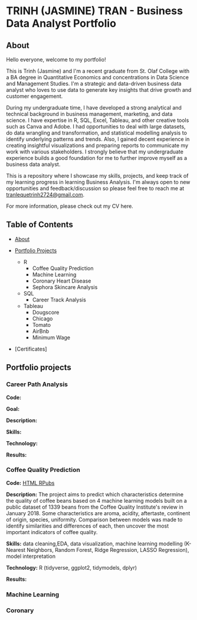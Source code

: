 # TRINH (JASMINE) TRAN - Business Data Analyst Portfolio
## About

Hello everyone, welcome to my portfolio! 

This is Trinh (Jasmine) and I'm a recent graduate from St. Olaf College with a BA degree in Quantitative Economics and concentrations in Data Science and Management Studies. I'm a strategic and data-driven business data analyst who loves to use data to generate key insights that drive growth and customer engagement. 

During my undergraduate time, I have developed a strong analytical and technical background in business management, marketing, and data science. I have expertise in R, SQL, Excel, Tableau, and other creative tools such as Canva and Adobe. I had opportunities to deal with large datasets, do data wrangling and transformation, and statistical modelling analysis to identify underlying patterns and trends. Also, I gained decent experience in creating insightful visualizations and preparing reports to communicate my work with various stakeholders. I strongly believe that my undergraduate experience builds a good foundation for me to further improve myself as a business data analyst.

This is a repository where I showcase my skills, projects, and keep track of my learning progress in learning Business Analysis. I'm always open to new opportunities and feedback/discussion so please feel free to reach me at tranlequetrinh2724@gmail.com.

For more information, please check out my CV here.
## Table of Contents
- [About](https://github.com/TrinhJasmineTran/DataAnalystPortfolio/edit/main/README.md#about)
- [Portfolio Projects](https://github.com/TrinhJasmineTran/DataAnalystPortfolio/edit/main/README.md#portfolio-projects)
  - R
    - Coffee Quality Prediction
    - Machine Learning
    - Coronary Heart Disease
    - Sephora Skincare Analysis
  - SQL
    - Career Track Analysis
  - Tableau
    - Dougscore
    - Chicago
    - Tomato
    - AirBnb
    - Minimum Wage

- [Certificates]

## Portfolio projects
### Career Path Analysis

**Code:**

**Goal:**

**Description:**

**Skills:**

**Technology:**

**Results:**

### Coffee Quality Prediction

**Code:** [HTML RPubs](http://rpubs.com/trinhjasminetran27/1223031)

**Description:** The project aims to predict which characteristics determine the quality of coffee beans based on 4 machine learning models built on a public dataset of 1339 beans from the Coffee Quality Institute's review in January 2018. Some characteristics are aroma, acidity, aftertaste, continent of origin, species, uniformity. Comparison between models was made to identify similarities and differences of each, then uncover the most important indicators of coffee quality.

**Skills:** data cleaning,EDA, data visualization, machine learning modelling (K-Nearest Neighbors, Random Forest, Ridge Regression, LASSO Regression), model interpretation

**Technology:** R (tidyverse, ggplot2, tidymodels, dplyr)

**Results:** 

### Machine Learning
### Coronary
### 
###
